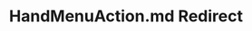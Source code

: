 ---
title: HandMenuAction.md Redirect
redirect_to: /Pages/StereoKit.Framework/HandMenuAction.html
---